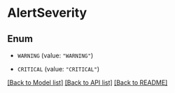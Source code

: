# AlertSeverity

## Enum


* `WARNING` (value: `"WARNING"`)

* `CRITICAL` (value: `"CRITICAL"`)


[[Back to Model list]](../README.md#documentation-for-models) [[Back to API list]](../README.md#documentation-for-api-endpoints) [[Back to README]](../README.md)


